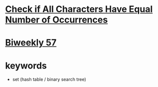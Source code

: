 # [Check if All Characters Have Equal Number of Occurrences](https://leetcode.com/problems/check-if-all-characters-have-equal-number-of-occurrences/)

# [Biweekly 57](https://leetcode.com/contest/biweekly-contest-57/)

# keywords 
- set (hash table / binary search tree)

